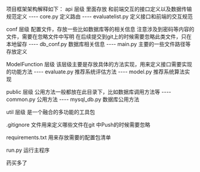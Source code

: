 ##
项目框架架构解释如下：
api  层级 里面存放 和前端交互的接口定义以及数据传输规范定义
---- core.py            定义路由
---- evaluatelist.py    定义接口和前端的交互规范

conf  层级
配置文件，存放一些比如数据库等的相关信息   注意涉及到密码等内容的文件，需要在忽略文件中写明
在后续提交到git上的时候需要忽略此类文件，只在本地留存
---- db_conf.py         数据库相关信息
---- main.py            主要的一些文件路径等存放定义

ModelFunction 层级
该层级主要是存放具体的方法实现，用来定义接口需要实现的功能方法
---- evaluate.py         推荐系统评估方法
---- model.py            推荐系统算法实现

public  层级
公用方法一般都放在此目录下，比如数据库调用方法等
---- common.py           公用方法
---- mysql_db.py         数据库公用方法

util 层级
是一个融合的多功能的工具包

.gitignore 文件用来定义哪些文件在git 中Push的时候需要忽略

requirements.txt 用来存放需要的配置包清单

run.py 运行主程序


药买多了
